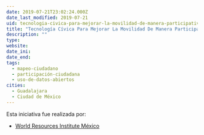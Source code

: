 ```yaml
---
date: 2019-07-21T23:02:24.000Z
date_last_modified: 2019-07-21
uid: tecnologia-civica-para-mejorar-la-movilidad-de-manera-participativa
title: "Tecnología Cívica Para Mejorar La Movilidad De Manera Participativa"
description: ""
type: 
website: 
date_ini: 
date_end: 
tags:
  - mapeo-ciudadano
  - participación-ciudadana
  - uso-de-datos-abiertos
cities: 
  - Guadalajara
  - Ciudad de México
---
```


Esta iniciativa fue realizada por:

- [World Resources Institute México](/organizaciones/world-resources-institute-mexico)
